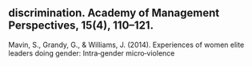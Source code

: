 ## discrimination. Academy of Management Perspectives, 15(4), 110–121.

Mavin, S., Grandy, G., & Williams, J. (2014). Experiences of women elite leaders doing gender: Intra‐gender micro‐violence